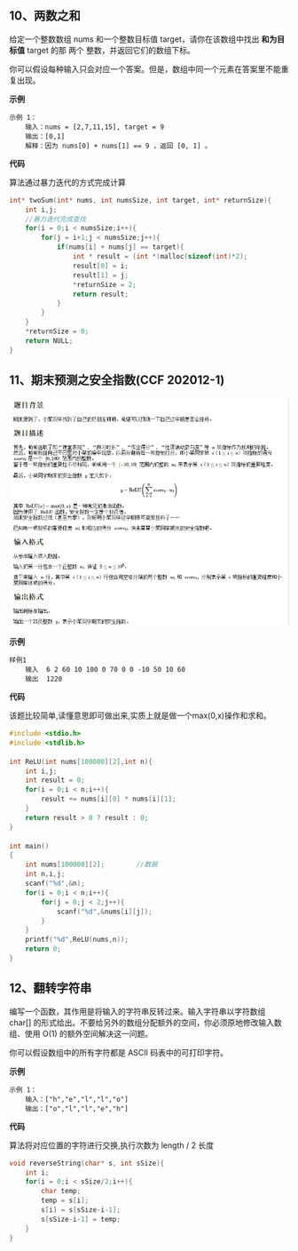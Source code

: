 ## 10、两数之和

给定一个整数数组 nums 和一个整数目标值 target，请你在该数组中找出 **和为目标值** target 的那 两个 整数，并返回它们的数组下标。

你可以假设每种输入只会对应一个答案。但是，数组中同一个元素在答案里不能重复出现。

**示例**

```
示例 1：
	输入：nums = [2,7,11,15], target = 9
	输出：[0,1]
	解释：因为 nums[0] + nums[1] == 9 ，返回 [0, 1] 。
```

**代码**

算法通过暴力迭代的方式完成计算

```c
int* twoSum(int* nums, int numsSize, int target, int* returnSize){
    int i,j;
    //暴力迭代完成查找
    for(i = 0;i < numsSize;i++){
        for(j = i+1;j < numsSize;j++){
            if(nums[i] + nums[j] == target){
                int * result = (int *)malloc(sizeof(int)*2);
                result[0] = i;
                result[1] = j;
                *returnSize = 2;
                return result;
            }
        }
    }
    *returnSize = 0;
    return NULL;
}
```



## 11、期末预测之安全指数(CCF 202012-1)

![image-20211130182530284](img/image-20211130182530284.png)

**示例**

```
样例1
	输入	6 2 60 10 100 0 70 0 0 -10 50 10 60
	输出	1220
```

**代码**

该题比较简单,读懂意思即可做出来,实质上就是做一个max(0,x)操作和求和。

```c
#include <stdio.h>
#include <stdlib.h>

int ReLU(int nums[100000][2],int n){
    int i,j;
    int result = 0;
    for(i = 0;i < n;i++){
        result += nums[i][0] * nums[i][1];
    }
    return result > 0 ? result : 0;
}

int main()
{
    int nums[100000][2];        //数据
    int n,i,j;
    scanf("%d",&n);
    for(i = 0;i < n;i++){
        for(j = 0;j < 2;j++){
            scanf("%d",&nums[i][j]);
        }
    }
    printf("%d",ReLU(nums,n));
    return 0;
}
```



## 12、翻转字符串

编写一个函数，其作用是将输入的字符串反转过来。输入字符串以字符数组 char[] 的形式给出。不要给另外的数组分配额外的空间，你必须原地修改输入数组、使用 O(1) 的额外空间解决这一问题。

你可以假设数组中的所有字符都是 ASCII 码表中的可打印字符。

**示例**

```
示例 1：
	输入：["h","e","l","l","o"] 
	输出：["o","l","l","e","h"]
```

**代码**

算法将对应位置的字符进行交换,执行次数为 length / 2 长度

```c
void reverseString(char* s, int sSize){
    int i;
    for(i = 0;i < sSize/2;i++){
        char temp;
        temp = s[i];
        s[i] = s[sSize-i-1];
        s[sSize-i-1] = temp;
    }
}
```

